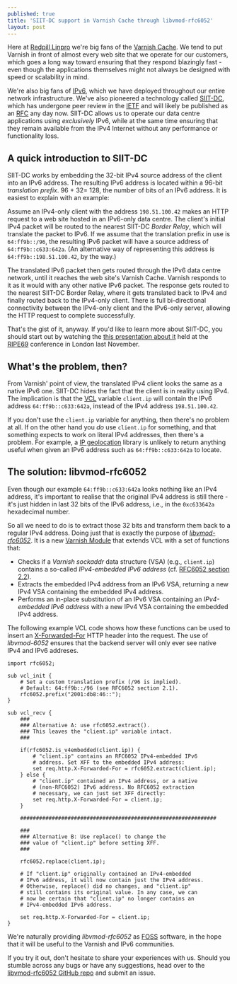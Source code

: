 ```yaml
---
published: true
title: 'SIIT-DC support in Varnish Cache through libvmod-rfc6052'
layout: post
---
```


Here at [Redpill Linpro](http://www.redpill-linpro.com) we're big fans of the
[Varnish Cache](http://www.varnish-cache.org). We tend to put Varnish in front
of almost every web site that we operate for our customers, which goes a long
way toward ensuring that they respond blazingly fast - even though the
applications themselves might not always be designed with speed or scalability
in mind.

We're also big fans of [IPv6](https://en.wikipedia.org/wiki/IPv6), which we
have deployed throughout our entire network infrastructure. We've also
pioneered a technology called
[SIIT-DC](https://tools.ietf.org/html/draft-ietf-v6ops-siit-dc), which has
undergone peer review in the [IETF](https://www.ietf.org) and will likely be
published as an [RFC](https://en.wikipedia.org/wiki/Request_for_Comments) any
day now. SIIT-DC allows us to operate our data centre applications using
*exclusively* IPv6, while at the same time ensuring that they remain available
from the IPv4 Internet without any performance or functionality loss.

## A quick introduction to SIIT-DC

SIIT-DC works by embedding the 32-bit IPv4 source address of the client into an
IPv6 address. The resulting IPv6 address is located within a 96-bit
*translation prefix*. 96 + 32= 128, the number of bits of an IPv6 address. It
is easiest to explain with an example:

Assume an IPv4-only client with the address `198.51.100.42` makes an HTTP
request to a web site hosted in an IPv6-only data centre. The client's initial
IPv4 packet will be routed to the nearest SIIT-DC *Border Relay*, which will
translate the packet to IPv6. If we assume that the translation prefix in use
is `64:ff9b::/96`, the resulting IPv6 packet will have a source address of
`64:ff9b::c633:642a`. (An alternative way of representing this address is
`64:ff9b::198.51.100.42`, by the way.)

The translated IPv6 packet then gets routed through the IPv6 data centre
network, until it reaches the web site's Varnish Cache. Varnish responds to it
as it would with any other native IPv6 packet. The response gets routed to the
nearest SIIT-DC Border Relay, where it gets translated back to IPv4 and finally
routed back to the IPv4-only client. There is full bi-directional connectivity
between the IPv4-only client and the IPv6-only server, allowing the HTTP
request to complete successfully.

That's the gist of it, anyway. If you'd like to learn more about SIIT-DC, you
should start out by watching the [this presentation about
it](https://ripe69.ripe.net/archives/video/186/) held at the
[RIPE69](https://ripe69.ripe.net/) conference in London last November.

## What's the problem, then?

From Varnish' point of view, the translated IPv4 client looks the same as a
native IPv6 one.  SIIT-DC hides the fact that the client is in reality using
IPv4. The implication is that the
[VCL](https://www.varnish-cache.org/docs/3.0/reference/vcl.html) variable
`client.ip` will contain the IPv6 address `64:ff9b::c633:642a`, instead of the
IPv4 address `198.51.100.42`.

If you don't use the `client.ip` variable for anything, then there's no problem
at all. If on the other hand you *do* use `client.ip` for something, and that
something expects to work on literal IPv4 addresses, then there's a problem.
For example, a [IP
geolocation](https://en.wikipedia.org/wiki/Geolocation_software) library is
unlikely to return anything useful when given an IPv6 address such as
`64:ff9b::c633:642a` to locate.

## The solution: libvmod-rfc6052

Even though our example `64:ff9b::c633:642a` looks nothing like an IPv4
address, it's important to realise that the original IPv4 address is still
there - it's just hidden in last 32 bits of the IPv6 address, i.e., in the
`0xc633642a` hexadecimal number.

So all we need to do is to extract those 32 bits and transform them back to a
regular IPv4 address. Doing just that is exactly the purpose of
[*libvmod-rfc6052*](https://www.varnish-cache.org/vmod/rfc6052). It is a new
[Varnish Module](https://www.varnish-cache.org/docs/trunk/reference/vmod.html)
that extends VCL with a set of functions that:

* Checks if a *Varnish sockaddr* data structure (VSA) (e.g., `client.ip`)
  contains a so-called *IPv4-embedded IPv6 address* (cf. [RFC6052 section
  2.2](http://tools.ietf.org/html/rfc6052#section-2.2)).
* Extracts the embedded IPv4 address from an IPv6 VSA, returning a new IPv4 VSA
  containing the embedded IPv4 address.
* Performs an in-place substitution of an IPv6 VSA containing an *IPv4-embedded
  IPv6 address* with a new IPv4 VSA containing the embedded IPv4 address.

The following example VCL code shows how these functions can be used to insert
an [X-Forwarded-For](https://en.wikipedia.org/wiki/X-Forwarded-For) HTTP header
into the request. The use of *libvmod-6052* ensures that the backend server
will only ever see native IPv4 and IPv6 addreses.

````
import rfc6052;

sub vcl_init {
    # Set a custom translation prefix (/96 is implied).
    # Default: 64:ff9b::/96 (see RFC6052 section 2.1).
    rfc6052.prefix("2001:db8:46::");
}

sub vcl_recv {
    ###
    ### Alternative A: use rfc6052.extract().
    ### This leaves the "client.ip" variable intact.
    ###

    if(rfc6052.is_v4embedded(client.ip)) {
        # "client.ip" contains an RFC6052 IPv4-embedded IPv6
        # address. Set XFF to the embedded IPv4 address:
        set req.http.X-Forwarded-For = rfc6052.extract(client.ip);
    } else {
        # "client.ip" contained an IPv4 address, or a native
        # (non-RFC6052) IPv6 address. No RFC6052 extraction
        # necessary, we can just set XFF directly:
        set req.http.X-Forwarded-For = client.ip;
    }

    ##############################################################

    ###
    ### Alternative B: Use replace() to change the
    ### value of "client.ip" before setting XFF.
    ###

    rfc6052.replace(client.ip);

    # If "client.ip" originally contained an IPv4-embedded
    # IPv6 address, it will now contain just the IPv4 address.
    # Otherwise, replace() did no changes, and "client.ip"
    # still contains its original value. In any case, we can
    # now be certain that "client.ip" no longer contains an
    # IPv4-embedded IPv6 address.

    set req.http.X-Forwarded-For = client.ip;
}
````

We're naturally providing *libvmod-rfc6052* as
[FOSS](https://en.wikipedia.org/wiki/Free_and_open-source_software) software,
in the hope that it will be useful to the Varnish and IPv6 communities.

If you try it out, don't hesitate to share your experiences with us. Should you
stumble across any bugs or have any suggestions, head over to the
[libvmod-rfc6052 GitHub repo](https://github.com/toreanderson/libvmod-rfc6052)
and submit an issue.
